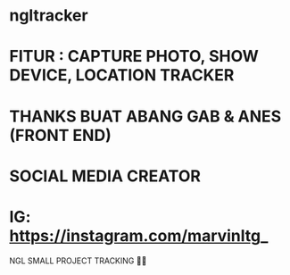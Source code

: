 # ngltracker
# FITUR : CAPTURE PHOTO, SHOW DEVICE, LOCATION TRACKER

# THANKS BUAT ABANG GAB & ANES (FRONT END)

# SOCIAL MEDIA CREATOR
# IG: https://instagram.com/marvinltg_
NGL SMALL PROJECT TRACKING 😮‍💨
